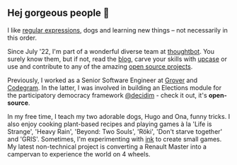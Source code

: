 ## Hej gorgeous people 🌻

I like [regular expressions](https://dev.to/codegram/understanding-regular-expressions-once-and-for-all-part-1-2g4g), dogs and learning new things – not necessarily in this order.

Since July '22, I'm part of a wonderful diverse team at [thoughtbot](https://thoughtbot.com/). You surely know them, but if not, read the [blog](https://thoughtbot.com/blog), carve your skills with [upcase](https://thoughtbot.com/upcase/) or use and contribute to any of the amazing [open source projects](https://github.com/thoughtbot).

Previously, I worked as a Senior Software Engineer at [Grover](https://www.grover.com/es-en) and [Codegram](https://codegram.com). In the latter, I was involved in building an Elections module for the participatory democracy framework [@decidim](https://github.com/decidim/decidim) - check it out, it's **open-source**.

In my free time, I teach my two adorable dogs, Hugo and Ona, funny tricks. I also enjoy cooking plant-based recipes and playing games à la 'Life is Strange', 'Heavy Rain', 'Beyond: Two Souls', 'Röki', 'Don't starve together' and 'GRIS'. Sometimes, I'm experimenting with [ink](https://github.com/inkle/ink) to create small games. My latest non-technical project is converting a Renault Master into a campervan to experience the world on 4 wheels.
